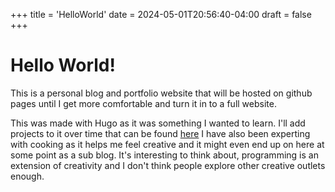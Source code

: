 +++
title = 'HelloWorld'
date = 2024-05-01T20:56:40-04:00
draft = false
+++


# Hello World!

This is a personal blog and portfolio website that will be hosted on github pages until I get more comfortable and turn it in to a full website.

This was made with Hugo as it was something I wanted to learn. I'll add projects to it over time that can be found [here](/projects) I have also been experting with cooking as it helps me feel creative and it might even end up on here at some point as a sub blog. It's interesting to think about, programming is an extension of creativity and I don't think people explore other creative outlets enough. 